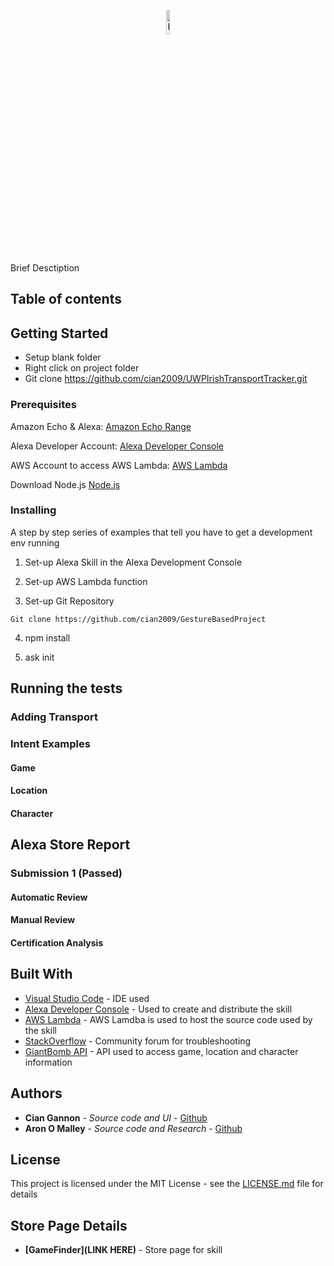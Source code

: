 <p align="center">
  <a href="https://imgur.com/nBF0w5gC"><img src="https://imgur.com/nBF0w5g.png" height="10%" width="10%" title="header image"/></a>
</p>

Brief Desctiption

## Table of contents

## Getting Started

- Setup blank folder
- Right click on project folder
- Git clone https://github.com/cian2009/UWPIrishTransportTracker.git

### Prerequisites

Amazon Echo & Alexa:
[Amazon Echo Range](https://www.amazon.co.uk/dp/B0792KWK57/ref=fs_dn)

Alexa Developer Account:
[Alexa Developer Console](https://developer.amazon.com/alexa/console/ask)

AWS Account to access AWS Lambda:
[AWS Lambda](https://aws.amazon.com/lambda/)

Download Node.js
[Node.js](https://nodejs.org/en/)

### Installing

A step by step series of examples that tell you have to get a development env running

1. Set-up Alexa Skill in the Alexa Development Console

2. Set-up AWS Lambda function

3. Set-up Git Repository

```
Git clone https://github.com/cian2009/GestureBasedProject
```

4. npm install

5. ask init



## Running the tests

### Adding Transport

### Intent Examples

#### Game

#### Location

#### Character




## Alexa Store Report

### Submission 1 (Passed)

#### Automatic Review

#### Manual Review

#### Certification Analysis




## Built With

* [Visual Studio Code](https://code.visualstudio.com/) - IDE used
* [Alexa Developer Console](https://developer.amazon.com/alexa/console/ask) - Used to create and distribute the skill
* [AWS Lambda](https://aws.amazon.com/lambda/) - AWS Lamdba is used to host the source code used by the skill
* [StackOverflow](https://stackoverflow.com/) - Community forum for troubleshooting
* [GiantBomb API](https://www.giantbomb.com/api/) - API used to access game, location and character information

## Authors

* **Cian Gannon** - *Source code and UI* - [Github](https://github.com/cian2009)
* **Aron O Malley** - *Source code and Research* - [Github](https://github.com/badwulf51)

## License

This project is licensed under the MIT License - see the [LICENSE.md](LICENSE) file for details

## Store Page Details

* **[GameFinder](LINK HERE)** - Store page for skill
